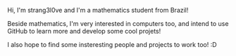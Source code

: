 <p> Hi, I'm strang3l0ve and I'm a mathematics student from Brazil! </p>
<p> Beside mathematics, I'm very interested in computers too, and intend to use GitHub to learn more and develop some cool projets! </p>
<p> I also hope to find some insteresting people and projects to work too! :D </p>
